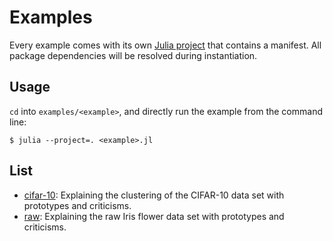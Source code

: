 # Examples

Every example comes with its own [Julia
project](https://pkgdocs.julialang.org/v1/environments/#Using-someone-else's-project)
that contains a manifest. All package dependencies will be resolved during instantiation.

## Usage

`cd` into `examples/<example>`, and directly run the example from the command line:
```
$ julia --project=. <example>.jl
```

## List

- [cifar-10](cifar10): Explaining the clustering of the CIFAR-10 data set with prototypes and criticisms.
- [raw](raw): Explaining the raw Iris flower data set with prototypes and criticisms.

